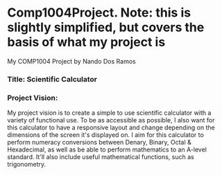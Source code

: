 # Comp1004Project. Note: this is slightly simplified, but covers the basis of what my project is
My COMP1004 Project by Nando Dos Ramos

<h3>Title: Scientific Calculator</h3>

<h3>Project Vision:</h3>
My project vision is to create a simple to use scientific calculator with a variety of functional use. To be as accessible as possible, I also want for this calculator to have a responsive layout and change depending on the dimensions of the screen it's displayed on.
I aim for this calculator to perform numeracy conversions between Denary, Binary, Octal & Hexadecimal, as well as be able to perform mathematics to an A-level standard. It'll also include useful mathematical functions, such as trigonometry.
